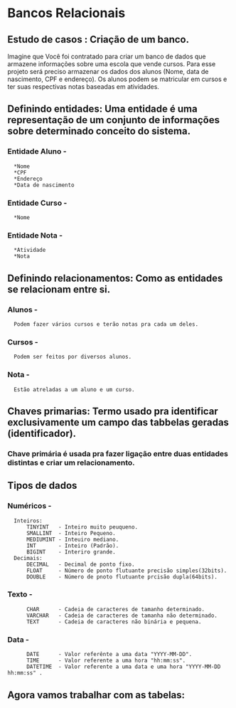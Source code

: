 # Bancos Relacionais
## Estudo de casos : Criação de um banco.
Imagine que Você foi contratado para criar um banco de dados que armazene informações sobre uma escola que vende cursos.
Para esse projeto será preciso armazenar os dados dos alunos (Nome, data de nascimento, CPF e endereço).
Os alunos podem se matricular em cursos e ter suas respectivas notas baseadas em atividades.

## Definindo entidades: Uma entidade é uma representação de um conjunto de informações sobre determinado conceito do sistema.
### Entidade Aluno  - 
      *Nome
      *CPF
      *Endereço
      *Data de nascimento
### Entidade Curso  - 
      *Nome
### Entidade Nota   - 
      *Atividade
      *Nota
## Definindo relacionamentos: Como as entidades se relacionam entre si.
### Alunos  - 
      Podem fazer vários cursos e terão notas pra cada um deles.
### Cursos  - 
      Podem ser feitos por diversos alunos.
### Nota    - 
      Estão atreladas a um aluno e um curso.
## Chaves primarias: Termo usado pra identificar exclusivamente um campo das tabbelas geradas (identificador).
### Chave primária é usada pra fazer ligação entre duas entidades distintas e criar um relacionamento. 
## Tipos de dados
### Numéricos  -
      Inteiros: 
          TINYINT   - Inteiro muito peuqueno.
          SMALLINT  - Inteiro Pequeno.
          MEDIUMINT - Inteuiro mediano.
          INT       - Inteiro (Padrão).
          BIGINT    - Interiro grande.
      Decimais:
          DECIMAL   - Decimal de ponto fixo.
          FLOAT     - Número de ponto flutuante precisão simples(32bits).
          DOUBLE    - Número de pnoto flutuante prcisão dupla(64bits).
### Texto      -
          CHAR      - Cadeia de caracteres de tamanho determinado.
          VARCHAR   - Cadeia de caracteres de tamanha não determinado.
          TEXT      - Cadeia de caracteres não binária e pequena.
### Data       -
          DATE      - Valor referênte a uma data "YYYY-MM-DD".
          TIME      - Valor referente a uma hora "hh:mm:ss".
          DATETIME  - Valor referente a uma data e uma hora "YYYY-MM-DD hh:mm:ss" . 
## Agora vamos trabalhar com as tabelas: 
